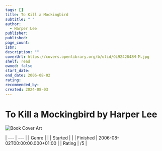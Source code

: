 ```yaml
---
tags: []
title: To Kill a Mockingbird
subtitle: " "
author:
  - Harper Lee
publisher: 
published: 
page_count: 
isbn: 
description: ""
coverUrl: https://covers.openlibrary.org/b/olid/OL9242848M-M.jpg
shelf: read
owned: false
start_date: 
end_date: 2006-08-02
rating: 
recommended_by: 
created: 2024-08-03
---
```


# To Kill a Mockingbird by Harper Lee

![Book Cover Art](https://covers.openlibrary.org/b/olid/OL9242848M-M.jpg)


| --- | --- |
| Genre |  |
| Started |  |
| Finished | 2006-08-02T00:00:00.000+01:00 |
| Rating | /5 |

